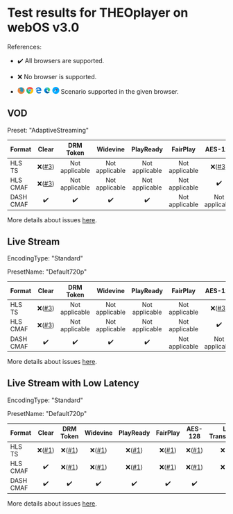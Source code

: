 # Test results for THEOplayer on webOS v3.0

References:

- ✔️ All browsers are supported.

- ❌ No browser is supported.

- ![firefox](../../icons/firefox.png) ![chrome](../../icons/chrome.png) ![edge](../../icons/edge.png) ![edge-new](../../icons/edge-new.png) ![safari](../../icons/safari.png) Scenario supported in the given browser.

## VOD

Preset: "AdaptiveStreaming"

| Format | Clear | DRM Token | Widevine | PlayReady | FairPlay | AES-128 | Sidecar caption |
| --------- | :---: | :---: | :----------------------------------------------------------: | :------: | :----------------------------------------------------------: | :------: | :------: |
| HLS TS    | ❌([#3](issues.md#issue-3)) | Not applicable  | Not applicable | Not applicable | Not applicable | ❌([#3](issues.md#issue-3)) | ✔️ |
| HLS CMAF  | ❌([#3](issues.md#issue-3)) | Not applicable | Not  applicable | Not applicable | Not applicable | ✔️ | ✔️ |
| DASH CMAF | ✔️ | ✔️ | ✔️ | ✔️ | Not applicable | Not applicable | ✔️ |

More details about issues [here](issues.md).

## Live Stream

EncodingType: "Standard"

PresetName: "Default720p"

| Format | Clear | DRM Token | Widevine | PlayReady | FairPlay | AES-128 | Sidecar caption |
| --------- | :---: | :---: | :----------------------------------------------------------: | :------: | :----------------------------------------------------------: | :------: | :------: |
| HLS TS    | ❌([#3](issues.md#issue-3)) | Not applicable  | Not applicable | Not applicable | Not applicable | ❌([#3](issues.md#issue-3)) | ✔️ |
| HLS CMAF  | ❌([#3](issues.md#issue-3)) | Not applicable | Not  applicable | Not applicable | Not applicable | ✔️ | ✔️ |
| DASH CMAF | ✔️ | ✔️ | ✔️ | ✔️ | Not applicable | Not applicable | ✔️ |


More details about issues [here](issues.md).

## Live Stream with Low Latency

EncodingType: "Standard"

PresetName: "Default720p"

| Format | Clear | DRM Token | Widevine | PlayReady | FairPlay | AES-128 | Live Transcription |
| --------- | :---: | :---: | :----------------------------------------------------------: | :------: | :----------------------------------------------------------: | :------: | :------: |
| HLS TS    | ❌([#1](issues.md#issue-1)) | ❌([#1](issues.md#issue-1)) | ❌([#1](issues.md#issue-1)) | ❌([#1](issues.md#issue-1)) | ❌([#1](issues.md#issue-1)) | ❌([#1](issues.md#issue-1)) | ❌([#1](issues.md#issue-1)) |
| HLS CMAF  | ✔️ | ❌([#1](issues.md#issue-1)) | ❌([#1](issues.md#issue-1)) | ❌([#1](issues.md#issue-1)) | ❌([#1](issues.md#issue-1)) | ❌([#1](issues.md#issue-1)) | ❌([#1](issues.md#issue-1)) |
| DASH CMAF | ✔️ | ✔️ | ✔️ | ✔️ | ✔️ | ✔️ | ✔️ |

More details about issues [here](issues.md).
